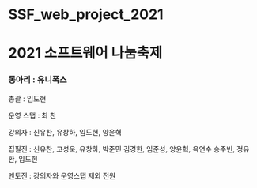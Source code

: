 # SSF_web_project_2021

# 2021 소프트웨어 나눔축제

### 동아리 : 유니폭스 
총괄 : 임도현

운영 스탭 : 최  찬 

강의자 : 신유찬, 유창하, 임도현, 양윤혁

집필진 : 신유찬, 고성욱, 유창하, 박준민
김경한, 임준성, 양윤혁, 옥연수
송주빈, 정유환, 임도현

멘토진 : 강의자와 운영스탭 제외 전원  
